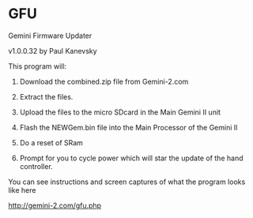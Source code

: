 GFU
===

Gemini Firmware Updater

v1.0.0.32 by Paul Kanevsky

This program will:

1. Download the combined.zip file from Gemini-2.com

2. Extract the files.

3. Upload the files to the micro SDcard in the Main Gemini II unit

4. Flash the NEWGem.bin file into the Main Processor of the Gemini II

5. Do a reset of SRam

6. Prompt for you to cycle power which will star the update
of the hand controller.  

You can see instructions and screen captures of what the program looks like here

http://gemini-2.com/gfu.php

